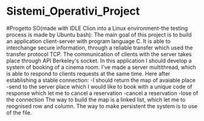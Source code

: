 # Sistemi_Operativi_Project
#Progetto SO(made with IDLE Clion into a Linux environment-the testing process is made by Ubuntu bash):  The main goal of this project is to build an application client-server with program language C. It is able to interchange secure information, through a reliable transfer which used the transfer protocol TCP. The communication of clients with the server takes place through API Berkeley's socket. In this application I should develop a system of booking of a cinema room. I've made a server multithread, which is able to respond to clients requests at the same time. Here after establishing a stable connection: -I should return the map of avaiable place -send to the server place which I would like to book with a unique code of response which let me to cancel a reservation -cancel a reservation -lose of the connection The way to build the map is a linked list, which let me to reognised row and column. The way to make persistent the system is to use of the file.
